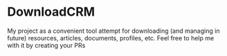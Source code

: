 # DownloadCRM
My project as a convenient tool attempt for downloading (and managing in future) resources, articles, documents, profiles, etc.
Feel free to help me with it by creating your PRs
